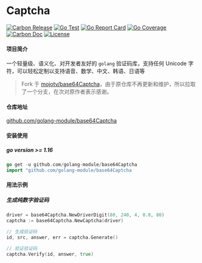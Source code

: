 # Captcha  #

[![Carbon Release](https://img.shields.io/github/release/dromara/carbon.svg)](https://github.com/dromara/carbon/releases)
[![Go Test](https://github.com/dromara/carbon/actions/workflows/test.yml/badge.svg)](https://github.com/dromara/carbon/actions)
[![Go Report Card](https://goreportcard.com/badge/github.com/dromara/carbon/v2)](https://goreportcard.com/report/github.com/dromara/carbon/v2)
[![Go Coverage](https://codecov.io/gh/dromara/carbon/branch/master/graph/badge.svg)](https://codecov.io/gh/dromara/carbon)
[![Carbon Doc](https://img.shields.io/badge/go.dev-reference-brightgreen?logo=go&logoColor=white&style=flat)](https://pkg.go.dev/github.com/dromara/carbon/v2)
[![License](https://img.shields.io/github/license/dromara/carbon)](https://github.com/dromara/carbon/blob/master/LICENSE)

#### 项目简介

一个轻量级、语义化、对开发者友好的 `golang` 验证码库，支持任何 Unicode 字符，可以轻松定制以支持语音、数学、中文、韩语、日语等

> Fork 于 [mojotv/base64Captcha](https://github.com/mojotv/base64Captcha)，由于原仓库不再更新和维护，所以拉取了一个分支，在次对原作者表示感谢。
#### 仓库地址

[github.com/golang-module/base64Captcha](https://github.com/golang-module/base64Captcha "github.com/golang-module/base64Captcha")

#### 安装使用

##### go version >= 1.16

```go
go get -u github.com/golang-module/base64Captcha
import "github.com/golang-module/base64Captcha
```

#### 用法示例

##### 生成纯数字验证码
```go
driver = base64Captcha.NewDriverDigit(80, 240, 4, 0.8, 80)
captcha := base64Captcha.NewCaptcha(driver)

// 生成验证码
id, src, answer, err = captcha.Generate()

// 验证验证码
captcha.Verify(id, answer, true)
```
